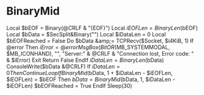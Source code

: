 # BinaryMid
  Local $bEOF = Binary(@CRLF &amp; "{EOF}")     Local $iEOFLen = BinaryLen($bEOF)     Local $bData = $SecSplit&amp;Binary("")     Local $iDataLen = 0     Local $bEOFReached = False     Do         $bData &amp;= TCPRecv($Socket, $i4KiB, 1)         If @error Then             $iError = @error             MsgBox(BitOR($MB_SYSTEMMODAL, $MB_ICONHAND), "", "Server:" &amp; @CRLF &amp; "Connection lost, Error code: " &amp; $iError)             Exit             Return False         EndIf         $iDataLen = BinaryLen($bData)         ConsoleWrite($bData &amp;@CRLF)         If $iDataLen = 0 Then ContinueLoop         If BinaryMid($bData, 1 + $iDataLen - $iEOFLen, $iEOFLen) = $bEOF Then             $bData = BinaryMid($bData, 1, $iDataLen - $iEOFLen)             $bEOFReached = True         EndIf         Sleep(30)
